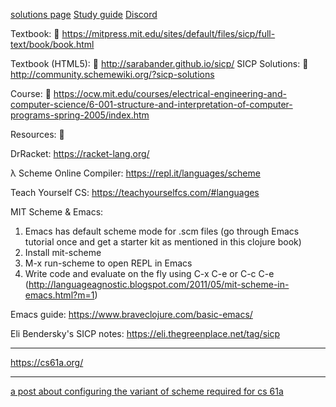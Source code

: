 [solutions page](http://community.schemewiki.org/?SICP-Solutions)
[Study guide](https://github.com/jaroslawr/sicp/blob/master/STUDY.md)
[Discord](https://discord.com/channels/731931842818867243)

Textbook:  :closed_book: https://mitpress.mit.edu/sites/default/files/sicp/full-text/book/book.html

Textbook (HTML5):  :blue_book: http://sarabander.github.io/sicp/ 
SICP Solutions: :book:  http://community.schemewiki.org/?sicp-solutions

Course: :rocket: 
https://ocw.mit.edu/courses/electrical-engineering-and-computer-science/6-001-structure-and-interpretation-of-computer-programs-spring-2005/index.htm

Resources: :key: 

DrRacket:
https://racket-lang.org/

λ Scheme Online Compiler: 
https://repl.it/languages/scheme

Teach Yourself CS: 
https://teachyourselfcs.com/#languages

MIT Scheme & Emacs:
1. Emacs has default scheme mode for .scm files (go through Emacs tutorial once and get a starter kit as mentioned in this clojure book)
2. Install mit-scheme
3. M-x run-scheme to open REPL in Emacs
4. Write code and evaluate on the fly using C-x C-e or C-c C-e (http://languageagnostic.blogspot.com/2011/05/mit-scheme-in-emacs.html?m=1)

Emacs guide: https://www.braveclojure.com/basic-emacs/

Eli Bendersky's SICP notes: https://eli.thegreenplace.net/tag/sicp

----

https://cs61a.org/

---

[a post about configuring the variant of scheme required for cs 61a](https://www.reddit.com/r/learnprogramming/comments/cc83u3/configure_scheme_on_racket/)
